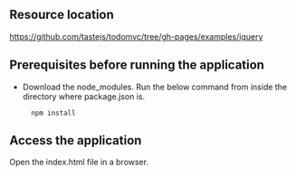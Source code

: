 Resource location
-----------------
https://github.com/tastejs/todomvc/tree/gh-pages/examples/jquery

Prerequisites before running the application
--------------------------------------------
* Download the node_modules. Run the below command from inside the directory where package.json is.

        npm install

Access the application 
----------------------
Open the index.html file in a browser.
